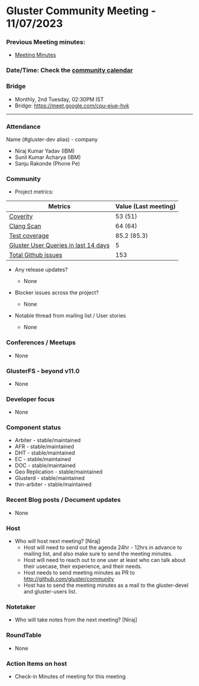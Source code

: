 # Gluster Community Meeting - 11/07/2023

### Previous Meeting minutes:

- [Meeting Minutes](https://github.com/gluster/community/tree/master/meetings)

### Date/Time: Check the [community calendar](https://calendar.google.com/event?action=TEMPLATE&tmeid=MDQ0YmRydTllMXYzdWFoMmpsbjdqNXJlYmNfMjAyMDEwMjdUMDkwMDAwWiBzYWptb2hhbUByZWRoYXQuY29t&tmsrc=sajmoham%40redhat.com&scp=ALL)

### Bridge

- Monthly, 2nd Tuesday, 02:30PM IST
- Bridge: https://meet.google.com/cpu-eiue-hvk

---

### Attendance

Name (#gluster-dev alias) - company

- Niraj Kumar Yadav (IBM)
- Sunil Kumar Acharya (IBM)
- Sanju Rakonde (Phone Pe)

### Community

- Project metrics:

| Metrics                                                                                                            | Value (Last meeting) |
| ------------------------------------------------------------------------------------------------------------------ | -------------------- |
| [Coverity](https://scan.coverity.com/projects/gluster-glusterfs)                                                   | 53 (51)              |
| [Clang Scan](https://build.gluster.org/job/clang-scan/lastBuild/)                                                  | 64 (64)              |
| [Test coverage](https://build.gluster.org/job/line-coverage/lastCompletedBuild/Line_20Coverage_20Report/)          | 85.2 (85.3)          |
| [Gluster User Queries in last 14 days](https://lists.gluster.org/pipermail/gluster-users/2023-July/thread.html) | 5                    |
| [Total Github issues](https://github.com/gluster/glusterfs/issues)                                                 | 153                 |

- Any release updates?

  - None

- Blocker issues across the project?

  - None

- Notable thread from mailing list / User stories
  - None

### Conferences / Meetups

- None

### GlusterFS - beyond v11.0

- None

### Developer focus

- None
### Component status

- Arbiter - stable/maintained
- AFR - stable/maintained
- DHT - stable/maintained
- EC - stable/maintained
- DOC - stable/maintained
- Geo Replication - stable/maintained
- Glusterd - stable/maintained
- thin-arbiter - stable/maintained

### Recent Blog posts / Document updates

- None

### Host

- Who will host next meeting? [Niraj]
  - Host will need to send out the agenda 24hr - 12hrs in advance to mailing list, and also make sure to send the meeting minutes.
  - Host will need to reach out to one user at least who can talk about their usecase, their experience, and their needs.
  - Host needs to send meeting minutes as PR to http://github.com/gluster/community
  - Host has to send the meeting minutes as a mail to the gluster-devel and gluster-users list.

### Notetaker

- Who will take notes from the next meeting? [Niraj]

### RoundTable

- None

### Action Items on host

- Check-in Minutes of meeting for this meeting
